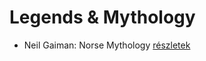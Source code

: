 # Legends & Mythology

- Neil Gaiman: Norse Mythology [részletek](../_details/Neil%20Gaiman.md#id_1807)